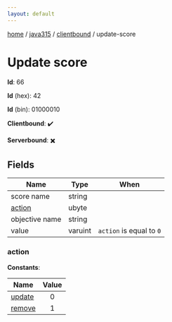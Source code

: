 ```yaml
---
layout: default
---
```


[home](/)  /  [java315](/protocol/java315)  /  [clientbound](/protocol/java315/clientbound)  /  update-score

# Update score

**Id**: 66

**Id** (hex): 42

**Id** (bin): 01000010

**Clientbound**: ✔️

**Serverbound**: ✖️

## Fields

Name | Type | When
---|---|:---:
score name | string | 
[action](#action) | ubyte | 
objective name | string | 
value | varuint | <code>action</code> is equal to <code>0</code>

### action

**Constants**:

Name | Value
---|:---:
[update](action_update) | 0
[remove](action_remove) | 1

